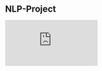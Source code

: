 # NLP-Project

<embed src="https://github.com/PaulCouairon/NLP-Project/blob/main/NLP_report.pdf" type="application/pdf">
